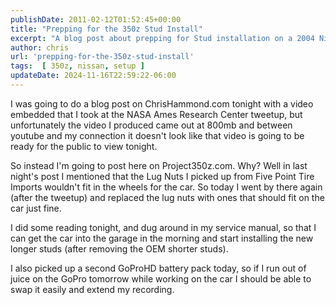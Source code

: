 ```yaml
---
publishDate: 2011-02-12T01:52:45+00:00
title: "Prepping for the 350z Stud Install"
excerpt: "A blog post about prepping for Stud installation on a 2004 Nissan 350z to better mount wheels."
author: chris
url: 'prepping-for-the-350z-stud-install'
tags:  [ 350z, nissan, setup ] 
updateDate: 2024-11-16T22:59:22-06:00
---
```


I was going to do a blog post on ChrisHammond.com tonight with a video embedded that I took at the NASA Ames Research Center tweetup, but unfortunately the video I produced came out at 800mb and between youtube and my connection it doesn't look like that video is going to be ready for the public to view tonight.

So instead I'm going to post here on Project350z.com. Why? Well in last night's post I mentioned that the Lug Nuts I picked up from Five Point Tire Imports wouldn't fit in the wheels for the car. So today I went by there again (after the tweetup) and replaced the lug nuts with ones that should fit on the car just fine.

I did some reading tonight, and dug around in my service manual, so that I can get the car into the garage in the morning and start installing the new longer studs (after removing the OEM shorter studs).

I also picked up a second GoProHD battery pack today, so if I run out of juice on the GoPro tomorrow while working on the car I should be able to swap it easily and extend my recording.
